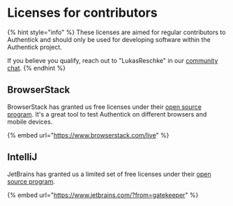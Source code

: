 # Licenses for contributors

{% hint style="info" %}
These licenses are aimed for regular contributors to Authentick and should only be used for developing software within the Authentick project.

If you believe you qualify, reach out to "LukasReschke" in our [community chat](https://getgatekeeper.zulipchat.com/).
{% endhint %}

## BrowserStack

BrowserStack has granted us free licenses under their [open source program](https://www.browserstack.com/open-source). It's a great tool to test Authentick on different browsers and mobile devices.

{% embed url="https://www.browserstack.com/live" %}

## IntelliJ

JetBrains has granted us a limited set of free licenses under their [open source program](https://www.jetbrains.com/community/opensource/#support).

{% embed url="https://www.jetbrains.com/?from=gatekeeper" %}







